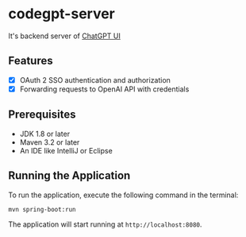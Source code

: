 # codegpt-server
It's backend server of [ChatGPT UI](https://github.com/lancerzhang/codegpt-ui)

## Features
- [x] OAuth 2 SSO authentication and authorization
- [x] Forwarding requests to OpenAI API with credentials

## Prerequisites

- JDK 1.8 or later
- Maven 3.2 or later
- An IDE like IntelliJ or Eclipse

## Running the Application

To run the application, execute the following command in the terminal:
```shell
mvn spring-boot:run
```

The application will start running at `http://localhost:8080`.